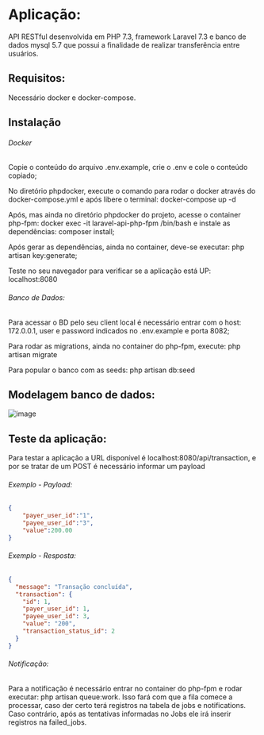 # Aplicação:
API RESTful desenvolvida em PHP 7.3, framework Laravel 7.3 e banco de dados mysql 5.7 que possui a finalidade de realizar transferência entre usuários.

## Requisitos: 
Necessário docker e docker-compose.

## Instalação 

###### Docker

Copie o conteúdo do arquivo .env.example, crie o .env e cole o conteúdo copiado;

No diretório phpdocker, execute o comando para rodar o docker através do docker-compose.yml e após libere o terminal: docker-compose up -d

Após, mas ainda no diretório phpdocker do projeto, acesse o container php-fpm: docker exec -it laravel-api-php-fpm /bin/bash e instale as dependências: composer install;

Após gerar as dependências, ainda no container, deve-se executar: php artisan key:generate;

Teste no seu navegador para verificar se a aplicação está UP: localhost:8080

###### Banco de Dados:
Para acessar o BD pelo seu client local é necessário entrar com o host: 172.0.0.1, user e password indicados no .env.example e porta 8082;

Para rodar as migrations, ainda no container do php-fpm, execute: php artisan migrate

Para popular o banco com as seeds: php artisan db:seed

## Modelagem banco de dados:

![image](https://user-images.githubusercontent.com/38592846/119072860-9df7f880-b9c2-11eb-9e28-4bc43f5aafac.png)

## Teste da aplicação:

Para testar a aplicação a URL disponível é localhost:8080/api/transaction, e por se tratar de um POST é necessário informar um payload

###### Exemplo - Payload: 

```json
{
	"payer_user_id":"1",
	"payee_user_id":"3",
	"value":200.00
}
```

###### Exemplo - Resposta: 

```json
{
  "message": "Transação concluída",
  "transaction": {
    "id": 1,
    "payer_user_id": 1,
    "payee_user_id": 3,
    "value": "200",
    "transaction_status_id": 2
  }
}

```

###### Notificação: 

Para a notificação é necessário entrar no container do php-fpm e rodar executar: php artisan queue:work. Isso fará com que a fila comece a processar, caso der certo terá registros na tabela de jobs e notifications. Caso contrário, após as tentativas informadas no Jobs ele irá inserir registros na failed_jobs.















